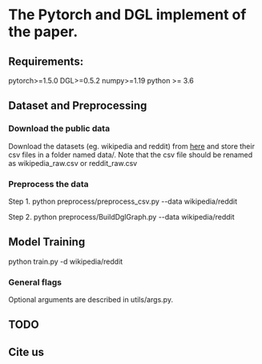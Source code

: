 # The Pytorch and DGL implement of the paper.

## Requirements:
pytorch>=1.5.0 DGL>=0.5.2 numpy>=1.19 python >= 3.6

## Dataset and Preprocessing
### Download the public data
Download the datasets (eg. wikipedia and reddit) from [here](http://snap.stanford.edu/jodie/#datasets) and store their csv files in a folder named data/.
Note that the csv file should be renamed as wikipedia_raw.csv or reddit_raw.csv 

### Preprocess the data
Step 1. python preprocess/preprocess_csv.py --data wikipedia/reddit

Step 2. python preprocess/BuildDglGraph.py --data wikipedia/reddit


## Model Training
python train.py -d wikipedia/reddit

### General flags
Optional arguments are described in utils/args.py.

## TODO

## Cite us
